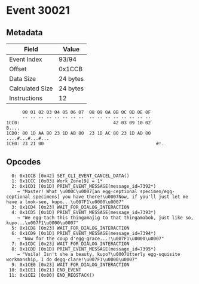 # Event 30021

## Metadata

| Field           | Value    |
|-----------------|----------|
| Event Index     | 93/94    |
| Offset          | 0x1CCB   |
| Data Size       | 24 bytes |
| Calculated Size | 24 bytes |
| Instructions    | 12       |

```
      00 01 02 03 04 05 06 07  08 09 0A 0B 0C 0D 0E 0F
      -- -- -- -- -- -- -- --  -- -- -- -- -- -- -- --
1CC0:                                   42 03 09 10 02             B....
1CD0: 80 1D AA 80 23 1D AB 80  23 1D AC 80 23 1D AD 80  ....#...#...#...
1CE0: 23 21 00                                          #!.             
```

## Opcodes

```
  0: 0x1CCB [0x42] SET_CLI_EVENT_CANCEL_DATA()
  1: 0x1CCC [0x03] Work_Zone[9] = 1*
  2: 0x1CD1 [0x1D] PRINT_EVENT_MESSAGE(message_id=7392*)
    → "Master! What \u000C\u0007[an egg-ceptional specimen/egg-ceptional specimens] you have there!\u0007Now, if you'll just let me have a look-see, kupo...\u007F1\u0000\u0007"
  3: 0x1CD4 [0x23] WAIT_FOR_DIALOG_INTERACTION
  4: 0x1CD5 [0x1D] PRINT_EVENT_MESSAGE(message_id=7393*)
    → "We egg-tach this thingamajig to that thingamabob, just like so, kupo...\u007F1\u0000\u0007"
  5: 0x1CD8 [0x23] WAIT_FOR_DIALOG_INTERACTION
  6: 0x1CD9 [0x1D] PRINT_EVENT_MESSAGE(message_id=7394*)
    → "Now for the coup d'egg-grace...!\u007F1\u0000\u0007"
  7: 0x1CDC [0x23] WAIT_FOR_DIALOG_INTERACTION
  8: 0x1CDD [0x1D] PRINT_EVENT_MESSAGE(message_id=7395*)
    → "Voila! Isn't she a beauty, kupo?\u0007Utterly egg-squisite workmanship, I do degg-clare!\u007F1\u0000\u0007"
  9: 0x1CE0 [0x23] WAIT_FOR_DIALOG_INTERACTION
 10: 0x1CE1 [0x21] END_EVENT
 11: 0x1CE2 [0x00] END_REQSTACK()
```
